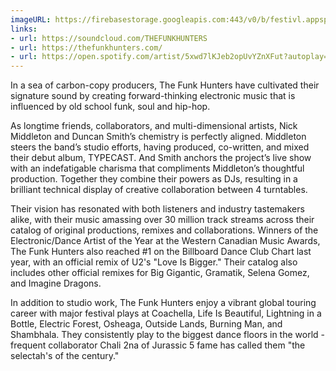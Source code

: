 ```yaml
---
imageURL: https://firebasestorage.googleapis.com:443/v0/b/festivl.appspot.com/o/userContent%2F14A3A3F9-E509-4C5C-B6B0-C96EB04A25D9.png?alt=media&token=70f104e0-7ff9-45be-a538-ead43d21505c
links:
- url: https://soundcloud.com/THEFUNKHUNTERS
- url: https://thefunkhunters.com/
- url: https://open.spotify.com/artist/5xwd7lKJeb2opUvYZnXFut?autoplay=true
---
```

In a sea of carbon-copy producers, The Funk Hunters have cultivated their signature sound by creating forward-thinking electronic music that is influenced by old school funk, soul and hip-hop.

As longtime friends, collaborators, and multi-dimensional artists, Nick Middleton and Duncan Smith’s chemistry is perfectly aligned. Middleton steers the band’s studio efforts, having produced, co-written, and mixed their debut album, TYPECAST. And Smith anchors the project’s live show with an indefatigable charisma that compliments Middleton’s thoughtful production. Together they combine their powers as DJs, resulting in a brilliant technical display of creative collaboration between 4 turntables.

Their vision has resonated with both listeners and industry tastemakers alike, with their music amassing over 30 million track streams across their catalog of original productions, remixes and collaborations. Winners of the Electronic/Dance Artist of the Year at the Western Canadian Music Awards, The Funk Hunters also reached #1 on the Billboard Dance Club Chart last year, with an official remix of U2's "Love Is Bigger." Their catalog also includes other official remixes for Big Gigantic, Gramatik, Selena Gomez, and Imagine Dragons.

In addition to studio work, The Funk Hunters enjoy a vibrant global touring career with major festival plays at Coachella, Life Is Beautiful, Lightning in a Bottle, Electric Forest, Osheaga, Outside Lands, Burning Man, and Shambhala. They consistently play to the biggest dance floors in the world - frequent collaborator Chali 2na of Jurassic 5 fame has called them "the selectah's of the century."